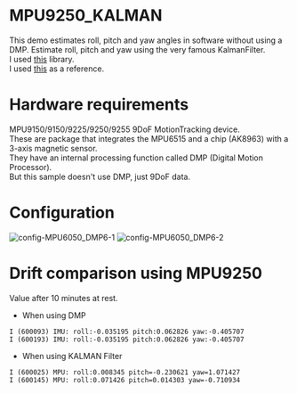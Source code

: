 # MPU9250_KALMAN
This demo estimates roll, pitch and yaw angles in software without using a DMP.
Estimate roll, pitch and yaw using the very famous KalmanFilter.   
I used [this](https://github.com/TKJElectronics/KalmanFilter) library.   
I used [this](https://github.com/TKJElectronics/Example-Sketch-for-IMU-including-Kalman-filter/tree/master/IMU/MPU6050_HMC5883L) as a reference.   

# Hardware requirements
MPU9150/9150/9225/9250/9255 9DoF MotionTracking device.   
These are package that integrates the MPU6515 and a chip (AK8963) with a 3-axis magnetic sensor.   
They have an internal processing function called DMP (Digital Motion Processor).   
But this sample doesn't use DMP, just 9DoF data.   

# Configuration

![config-MPU6050_DMP6-1](https://user-images.githubusercontent.com/6020549/224453334-ad69a635-0767-4d94-8193-c11160b10eb7.jpg)
![config-MPU6050_DMP6-2](https://user-images.githubusercontent.com/6020549/224453337-8529aa7f-76dd-4b70-9bff-a43888973534.jpg)

# Drift comparison using MPU9250
Value after 10 minutes at rest.   
- When using DMP
```
I (600093) IMU: roll:-0.035195 pitch:0.062826 yaw:-0.405707
I (600193) IMU: roll:-0.035195 pitch:0.062826 yaw:-0.405707
```

- When using KALMAN Filter
```
I (600025) MPU: roll:0.008345 pitch=-0.230621 yaw=1.071427
I (600145) MPU: roll:0.071426 pitch=0.014303 yaw=-0.710934
```

